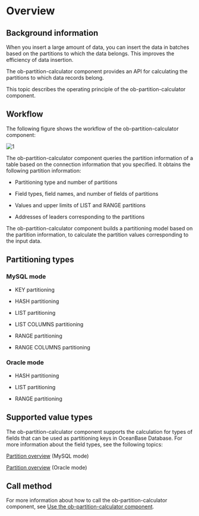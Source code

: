 # Overview

## Background information

When you insert a large amount of data, you can insert the data in batches based on the partitions to which the data belongs. This improves the efficiency of data insertion.

The ob-partition-calculator component provides an API for calculating the partitions to which data records belong.

This topic describes the operating principle of the ob-partition-calculator component.

## Workflow

The following figure shows the workflow of the ob-partition-calculator component:

![1](https://obbusiness-private.oss-cn-shanghai.aliyuncs.com/doc/img/observer-enterprise/V4.1.0/EN_US/7.reference/1500.command-line-tools/patition-calculator.png)

The ob-partition-calculator component queries the partition information of a table based on the connection information that you specified. It obtains the following partition information:

* Partitioning type and number of partitions

* Field types, field names, and number of fields of partitions

* Values and upper limits of LIST and RANGE partitions

* Addresses of leaders corresponding to the partitions

The ob-partition-calculator component builds a partitioning model based on the partition information, to calculate the partition values corresponding to the input data.

## Partitioning types

### MySQL mode

* KEY partitioning

* HASH partitioning

* LIST partitioning

* LIST COLUMNS partitioning

* RANGE partitioning

* RANGE COLUMNS partitioning

### Oracle mode

* HASH partitioning

* LIST partitioning

* RANGE partitioning

## Supported value types

The ob-partition-calculator component supports the calculation for types of fields that can be used as partitioning keys in OceanBase Database. For more information about the field types, see the following topics:

[Partition overview](../../300.database-object-management/100.manage-object-of-mysql-mode/300.manage-partitions-of-mysql-mode/100.partition-overview-of-mysql-mode.md) (MySQL mode)

[Partition overview](../../300.database-object-management/200.manage-object-of-oracle-mode/200.manage-partitions-of-oracle-mode/100.partition-overview-of-oracle-mode.md) (Oracle mode)

## Call method

For more information about how to call the ob-partition-calculator component, see [Use the ob-partition-calculator component](200.use-of-the-ob-partition-calculator.md).

